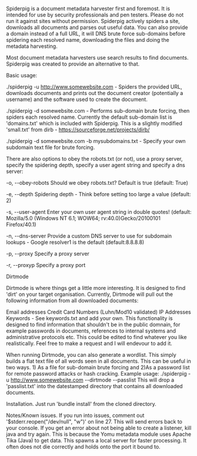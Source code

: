 Spiderpig is a document metadata harvester first and foremost. It is intended for use by security professionals and pen testers. Please do not run it against sites without permission.
Spiderpig actively spiders a site, downloads all documents and parses out useful data. You can also provide a domain instead of a full URL, it will DNS brute force sub-domains before spidering each resolved name, downloading the files and doing the metadata harvesting.

Most document metadata harvesters use search results to find documents. Spiderpig was created to provide an alternative to that.

Basic usage:

./spiderpig -u http://www.somewebsite.com - Spiders the provided URL, downloads documents and prints out the document creator (potentially a username) and the software used to create the document.

./spiderpig -d somewebsite.com - Performs sub-domain brute forcing, then spiders each resolved name. Currently the default sub-domain list is 'domains.txt' which is included with Spiderpig. This is a slightly modified 'small.txt' from dirb - https://sourceforge.net/projects/dirb/

./spiderpig -d somewebsite.com -b mysubdomains.txt - Specify your own subdomain text file for brute forcing.

There are also options to obey the robots.txt (or not), use a proxy server, specify the spidering depth, specify a user agent string and specify a dns server:

-o, --obey-robots    Should we obey robots.txt? Default is true (default: True)

-e, --depth        Spidering depth - Think before setting too large a value (default: 2)

-s, --user-agent     Enter your own user agent string in double quotes!
 (default: Mozilla/5.0 (Windows NT 6.1; WOW64; rv:40.0)Gecko/20100101 Firefox/40.1)
 
-n, --dns-server     Provide a custom DNS server to use for subdomain lookups - Google resolver1 is the default (default:8.8.8.8)

-p, --proxy              Specify a proxy server

-r, --proxyp             Specify a proxy port




Dirtmode

Dirtmode is where things get a little more interesting. It is designed to find 'dirt' on your target organisation.
Currently, Dirtmode will pull out the following information from all downloaded documents:

Email addresses
Credit Card Numbers (Luhn/Mod10 validated)
IP Addresses
Keywords - See keywords.txt and add your own. This functionality is designed to find information that shouldn't be in the public domnain, for example passwords in documents, references to internal systems and administrative protocols etc. This could be edited to find whatever you like realistically. Feel free to make a request and I will endevour to add it.

When running Dirtmode, you can also generate a wordlist. This simply builds a flat text file of all words seen in all documents. This can be useful in two ways. 1) As a file for sub-domain brute forcing and 2)As a password list for remote password attacks or hash cracking. Example usage:
./spiderpig -u http://www.somewebsite.com --dirtmode --passlist
This will drop a 'passlist.txt' into the datestamped directory that contains all downloaded documents.

Installation.
Just run 'bundle install' from the cloned directory.

Notes/Known issues.
If you run into issues, comment out '$stderr.reopen("/dev/null", "w")' on line 27. This will send errors back to your console.
If you get an error about not being able to create a listener, kill java and try again. This is because the Yomu metadata module uses Apache Tika (Java) to get data. This spawns a local server for faster processing. It often does not die correctly and holds onto the port it bound to.
